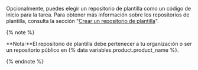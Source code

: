 Opcionalmente, puedes elegir un repositorio de plantilla como un código de inicio para la tarea. Para obtener más información sobre los repositorios de plantilla, consulta la sección "[Crear un repositorio de plantilla](/github/creating-cloning-and-archiving-repositories/creating-a-template-repository)".

{% note %}

**Nota:**El repositorio de plantilla debe pertenecer a tu organización o ser un repositorio público en {% data variables.product.product_name %}.

{% endnote %}
